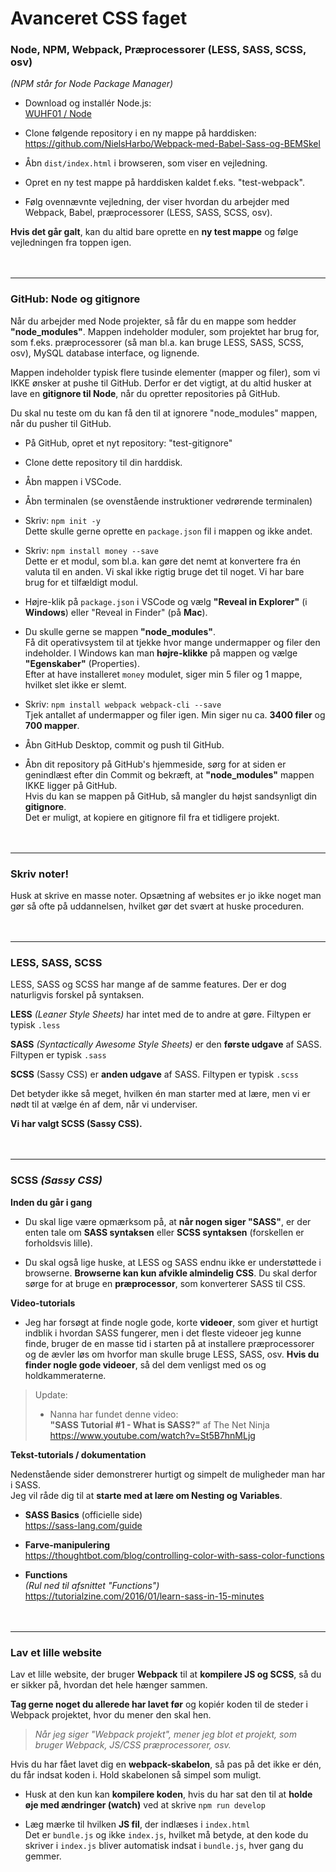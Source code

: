 # **Avanceret CSS faget**


### **Node, NPM, Webpack, Præprocessorer (LESS, SASS, SCSS, osv)**

*(NPM står for Node Package Manager)*

* Download og installér Node.js:<br>
[WUHF01 / Node](/Blandet/Node.md)

* Clone følgende repository i en ny mappe på harddisken:<br>
https://github.com/NielsHarbo/Webpack-med-Babel-Sass-og-BEMSkel

* Åbn `dist/index.html` i browseren, som viser en vejledning.

* Opret en ny test mappe på harddisken kaldet f.eks. "test-webpack".

* Følg ovennævnte vejledning, der viser hvordan du arbejder med Webpack, Babel, præprocessorer (LESS, SASS, SCSS, osv).

**Hvis det går galt**, kan du altid bare oprette en **ny test mappe** og følge vejledningen fra toppen igen.
<br><br><br>



---



### **GitHub: Node og gitignore**

Når du arbejder med Node projekter, så får du en mappe som hedder **"node_modules"**. Mappen indeholder moduler, som projektet har brug for, som f.eks. præprocessorer (så man bl.a. kan bruge LESS, SASS, SCSS, osv), MySQL database interface, og lignende.

Mappen indeholder typisk flere tusinde elementer (mapper og filer), som vi IKKE ønsker at pushe til GitHub. Derfor er det vigtigt, at du altid husker at lave en **gitignore til Node**, når du opretter repositories på GitHub.

Du skal nu teste om du kan få den til at ignorere "node_modules" mappen, når du pusher til GitHub.

* På GitHub, opret et nyt repository: "test-gitignore"

* Clone dette repository til din harddisk.

* Åbn mappen i VSCode.

* Åbn terminalen (se ovenstående instruktioner vedrørende terminalen)

* Skriv: `npm init -y`<br>
Dette skulle gerne oprette en `package.json` fil i mappen og ikke andet.

* Skriv: `npm install money --save`<br>
Dette er et modul, som bl.a. kan gøre det nemt at konvertere fra én valuta til en anden. Vi skal ikke rigtig bruge det til noget. Vi har bare brug for et tilfældigt modul.

* Højre-klik på `package.json` i VSCode og vælg **"Reveal in Explorer"** (i **Windows**) eller "Reveal in Finder" (på **Mac**).

* Du skulle gerne se mappen **"node_modules"**.<br>
Få dit operativsystem til at tjekke hvor mange undermapper og filer den indeholder. I Windows kan man **højre-klikke** på mappen og vælge **"Egenskaber"** (Properties).<br>
Efter at have installeret `money` modulet, siger min 5 filer og 1 mappe, hvilket slet ikke er slemt.

* Skriv: `npm install webpack webpack-cli --save`<br>
Tjek antallet af undermapper og filer igen. Min siger nu ca. **3400 filer** og **700 mapper**.

* Åbn GitHub Desktop, commit og push til GitHub.

* Åbn dit repository på GitHub's hjemmeside, sørg for at siden er genindlæst efter din Commit og bekræft, at **"node_modules"** mappen IKKE ligger på GitHub. <br>Hvis du kan se mappen på GitHub, så mangler du højst sandsynligt din **gitignore**.<br>
Det er muligt, at kopiere en gitignore fil fra et tidligere projekt.
<br><br><br>



---



### **Skriv noter!**

Husk at skrive en masse noter. Opsætning af websites er jo ikke noget man gør så ofte på uddannelsen, hvilket gør det svært at huske proceduren.
<br><br><br>



---



### **LESS, SASS, SCSS**

LESS, SASS og SCSS har mange af de samme features. Der er dog naturligvis forskel på syntaksen.

**LESS** *(Leaner Style Sheets)* har intet med de to andre at gøre. Filtypen er typisk `.less`

**SASS** *(Syntactically Awesome Style Sheets)* er den **første udgave** af SASS. Filtypen er typisk `.sass`

**SCSS** (Sassy CSS) er **anden udgave** af SASS. Filtypen er typisk `.scss`

Det betyder ikke så meget, hvilken én man starter med at lære, men vi er nødt til at vælge én af dem, når vi underviser.

**Vi har valgt SCSS (Sassy CSS).**
<br><br><br>



---



### **SCSS** *(Sassy CSS)*

**Inden du går i gang**

* Du skal lige være opmærksom på, at **når nogen siger "SASS"**, er der enten tale om **SASS syntaksen** eller **SCSS syntaksen** (forskellen er forholdsvis lille).

* Du skal også lige huske, at LESS og SASS endnu ikke er understøttede i browserne. **Browserne kan kun afvikle almindelig CSS**. Du skal derfor sørge for at bruge en **præprocessor**, som konverterer SASS til CSS.

**Video-tutorials**

* Jeg har forsøgt at finde nogle gode, korte **videoer**, som giver et hurtigt indblik i hvordan SASS fungerer, men i det fleste videoer jeg kunne finde, bruger de en masse tid i starten på at installere præprocessorer og de ævler løs om hvorfor man skulle bruge LESS, SASS, osv. **Hvis du finder nogle gode videoer**, så del dem venligst med os og holdkammeraterne.

> Update:<br>
> * Nanna har fundet denne video:<br>
**"SASS Tutorial #1 - What is SASS?"** af The Net Ninja<br>
https://www.youtube.com/watch?v=St5B7hnMLjg

**Tekst-tutorials / dokumentation**

Nedenstående sider demonstrerer hurtigt og simpelt de muligheder man har i SASS. <br>Jeg vil råde dig til at **starte med at lære om Nesting og Variables**.

* **SASS Basics**  (officielle side)<br>
https://sass-lang.com/guide

* **Farve-manipulering**<br>
https://thoughtbot.com/blog/controlling-color-with-sass-color-functions

* **Functions**<br>
*(Rul ned til afsnittet "Functions")*<br>
https://tutorialzine.com/2016/01/learn-sass-in-15-minutes
<br><br><br>



---



### **Lav et lille website**

Lav et lille website, der bruger **Webpack** til at **kompilere JS og SCSS**, så du er sikker på, hvordan det hele hænger sammen.

**Tag gerne noget du allerede har lavet før** og kopiér koden til de steder i Webpack projektet, hvor du mener den skal hen.

> *Når jeg siger "Webpack projekt", mener jeg blot et projekt, som bruger Webpack, JS/CSS præprocessorer, osv.*

Hvis du har fået lavet dig en **webpack-skabelon**, så pas på det ikke er dén, du får indsat koden i. Hold skabelonen så simpel som muligt.

* Husk at den kun kan **kompilere koden**, hvis du har sat den til at **holde øje med ændringer (watch)** ved at skrive `npm run develop`

* Læg mærke til hvilken **JS fil**, der indlæses i `index.html`<br>
Det er `bundle.js` og ikke `index.js`, hvilket må betyde, at den kode du skriver i `index.js` bliver automatisk indsat i `bundle.js`, hver gang du gemmer.